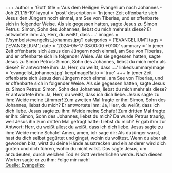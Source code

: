 +++
author = 'Gott'
title = 'Aus dem Heiligen Evangelium nach Johannes - Joh 21,1.15-19'
layout = 'post'
description = 'In jener Zeit offenbarte sich Jesus den Jüngern noch einmal, am See von Tiberias, und er offenbarte sich in folgender Weise. Als sie gegessen hatten, sagte Jesus zu Simon Petrus: Simon, Sohn des Johannes, liebst du mich mehr als diese? Er antwortete ihm: Ja, Herr, du weißt, dass ....'
images = ['/symbols/evangelist_johannes.jpg']
categories = ['EVANGELIUM']
tags = ['EVANGELIUM']
date = '2024-05-17 08:00:00 +0100'
summary = 'In jener Zeit offenbarte sich Jesus den Jüngern noch einmal, am See von Tiberias, und er offenbarte sich in folgender Weise. Als sie gegessen hatten, sagte Jesus zu Simon Petrus: Simon, Sohn des Johannes, liebst du mich mehr als diese? Er antwortete ihm: Ja, Herr, du weißt, dass ....'
linkedsummaryImage = 'evangelist_johannes.jpg'
keepImageRatio = 'true'
+++
In jener Zeit offenbarte sich Jesus den Jüngern noch einmal, am See von Tiberias, und er offenbarte sich in folgender Weise.
Als sie gegessen hatten, sagte Jesus zu Simon Petrus: Simon, Sohn des Johannes, liebst du mich mehr als diese? Er antwortete ihm: Ja, Herr, du weißt, dass ich dich liebe.<!--more--> Jesus sagte zu ihm: Weide meine Lämmer!
Zum zweiten Mal fragte er ihn: Simon, Sohn des Johannes, liebst du mich? Er antwortete ihm: Ja, Herr, du weißt, dass ich dich liebe. Jesus sagte zu ihm: Weide meine Schafe!
Zum dritten Mal fragte er ihn: Simon, Sohn des Johannes, liebst du mich? Da wurde Petrus traurig, weil Jesus ihn zum dritten Mal gefragt hatte: Liebst du mich? Er gab ihm zur Antwort: Herr, du weißt alles; du weißt, dass ich dich liebe. Jesus sagte zu ihm: Weide meine Schafe!
Amen, amen, ich sage dir: Als du jünger warst, hast du dich selbst gegürtet und gingst, wohin du wolltest. Wenn du aber alt geworden bist, wirst du deine Hände ausstrecken und ein anderer wird dich gürten und dich führen, wohin du nicht willst.
Das sagte Jesus, um anzudeuten, durch welchen Tod er Gott verherrlichen werde. Nach diesen Worten sagte er zu ihm: Folge mir nach!<br> [Quelle: Evangelizo](https://evangeliumtagfuertag.org/DE/gospel)